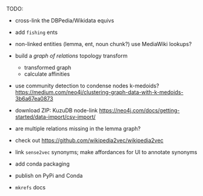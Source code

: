 TODO:

  * cross-link the DBPedia/Wikidata equivs

  * add `fishing` ents
  * non-linked entities (lemma, ent, noun chunk?) use MediaWiki lookups?

  * build a _graph of relations_ topology transform
    * transformed graph
    * calculate affinities

  * use community detection to condense nodes
  k-medoids? https://medium.com/neo4j/clustering-graph-data-with-k-medoids-3b6a67ea0873

  * download ZIP: KuzuDB node-link
  https://neo4j.com/docs/getting-started/data-import/csv-import/

  * are multiple relations missing in the lemma graph?

  * check out https://github.com/wikipedia2vec/wikipedia2vec

  * link `sense2vec` synonyms; make affordances for UI to annotate synonyms

  * add conda packaging
  * publish on PyPi and Conda
  * `mkrefs` docs
